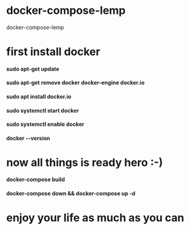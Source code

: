 # docker-compose-lemp
docker-compose-lemp


# first install docker
#### sudo apt-get update
#### sudo apt-get remove docker docker-engine docker.io
#### sudo apt install docker.io
#### sudo systemctl start docker
#### sudo systemctl enable docker
#### docker --version

# now all things is ready hero :-)
#### docker-compose build
#### docker-compose down && docker-compose up -d

# enjoy your life as much as you can
